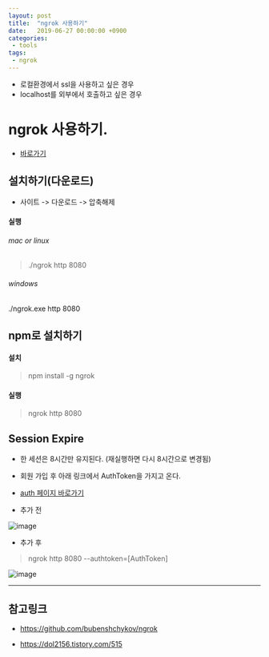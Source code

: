```yaml
---
layout: post
title:  "ngrok 사용하기"
date:   2019-06-27 00:00:00 +0900
categories:
 - tools
tags: 
 - ngrok
---
```


- 로컬환경에서 ssl을 사용하고 싶은 경우
- localhost를 외부에서 호출하고 싶은 경우

# ngrok 사용하기.
- [바로가기](https://dashboard.ngrok.com)

## 설치하기(다운로드)
- 사이트 -> 다운로드 -> 압축해제

#### 실행
###### mac or linux
> ./ngrok http 8080

###### windows
./ngrok.exe http 8080

## npm로 설치하기
#### 설치
> npm install -g ngrok

#### 실행
> ngrok http 8080

## Session Expire
- 한 세션은 8시간만 유지된다. (재실행하면 다시 8시간으로 변경됨)
- 회원 가입 후 아래 링크에서 AuthToken을 가지고 온다.
- [auth 페이지 바로가기](https://dashboard.ngrok.com/auth)

- 추가 전

![image](https://user-images.githubusercontent.com/13219787/60274220-a9575c00-9932-11e9-86c7-240019624af7.png)

- 추가 후

> ngrok http 8080 --authtoken=[AuthToken]

![image](https://user-images.githubusercontent.com/13219787/60274219-a9575c00-9932-11e9-8d24-c364389774eb.png)


---
## 참고링크
- https://github.com/bubenshchykov/ngrok

- https://dol2156.tistory.com/515
